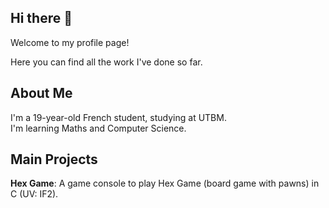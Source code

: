 
<!--
**Malo912/Malo912** is a ✨ _special_ ✨ repository because its `README.md` (this file) appears on your GitHub profile.

Here are some ideas to get you started:

# Malo

Welcome to my profile page!

Here you can find all the work I've done so far.

## About Me
I'm a 19-year-old French student, studying at UTBM.  
I'm learning Maths and Computer Science.

## Main Projects
I've worked on:

-->
## Hi there 👋

Welcome to my profile page!

Here you can find all the work I've done so far.

## About Me
I'm a 19-year-old French student, studying at UTBM.  
I'm learning Maths and Computer Science.

## Main Projects
**Hex Game**: A game console to play Hex Game (board game with pawns) in C (UV: IF2).


